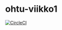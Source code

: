 # ohtu-viikko1

[![CircleCI](https://circleci.com/gh/robertrantanen/ohtu-viikko1.svg?style=svg)](https://circleci.com/gh/robertrantanen/ohtu-viikko1)

